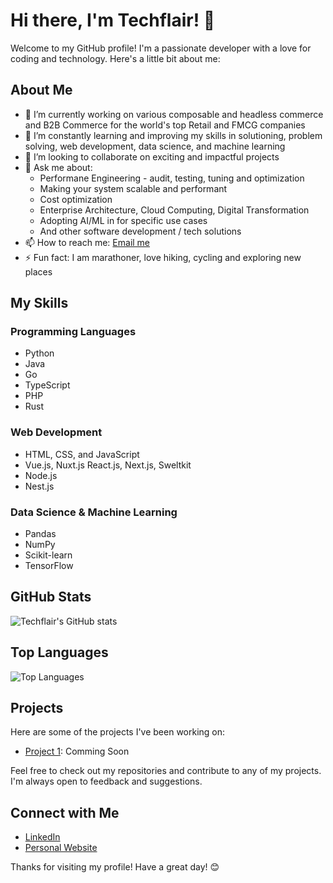 # Hi there, I'm Techflair! 👋

Welcome to my GitHub profile! I'm a passionate developer with a love for coding and technology. Here's a little bit about me:

## About Me

- 🔭 I’m currently working on various composable and headless commerce and B2B Commerce for the world's top Retail and FMCG companies
- 🌱 I’m constantly learning and improving my skills in solutioning, problem solving, web development, data science, and machine learning
- 👯 I’m looking to collaborate on exciting and impactful projects
- 💬 Ask me about:
  - Performane Engineering - audit, testing, tuning and optimization
  - Making your system scalable and performant
  - Cost optimization
  - Enterprise Architecture, Cloud Computing, Digital Transformation
  - Adopting AI/ML in for specific use cases
  - And other software development / tech solutions
- 📫 How to reach me: [Email me](https://techfliar.in)
- ⚡ Fun fact: I am marathoner, love hiking, cycling and exploring new places

## My Skills

### Programming Languages
- Python
- Java
- Go
- TypeScript
- PHP
- Rust

### Web Development
- HTML, CSS, and JavaScript
- Vue.js, Nuxt.js React.js, Next.js, Sweltkit
- Node.js
- Nest.js

### Data Science & Machine Learning
- Pandas
- NumPy
- Scikit-learn
- TensorFlow

## GitHub Stats

![Techflair's GitHub stats](https://github-readme-stats.vercel.app/api?username=techflair&show_icons=true&theme=radical)

## Top Languages

![Top Languages](https://github-readme-stats.vercel.app/api/top-langs/?username=techflair&layout=compact&theme=radical)

## Projects

Here are some of the projects I've been working on:

- [Project 1](https://github.com/techflair/project1): Comming Soon

Feel free to check out my repositories and contribute to any of my projects. I'm always open to feedback and suggestions.

## Connect with Me

- [LinkedIn](https://www.linkedin.com/in/pavanmistry)
- [Personal Website](https://techflair.in)

Thanks for visiting my profile! Have a great day! 😊
